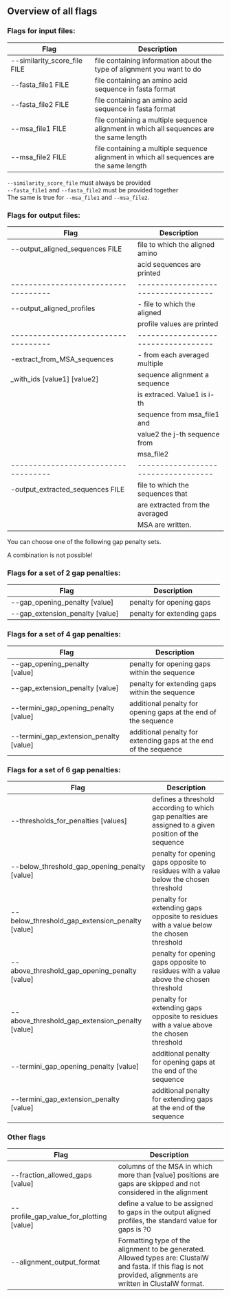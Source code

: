 ## Overview of all flags

### Flags for input files:

  Flag                                   | Description
  -------------------------------------- | ------------------------------------------------------------------------------------------
  --similarity_score_file FILE           | file containing information about the type of alignment you want to do
  --fasta_file1 FILE                     | file containing an amino acid sequence in fasta format
  --fasta_file2 FILE                     | file containing an amino acid sequence in fasta format
  --msa_file1 FILE                       | file containing a multiple sequence alignment in which all sequences are the same length
  --msa_file2 FILE                       | file containing a multiple sequence alignment in which all sequences are the same length

`--similarity_score_file` must always be provided  
`--fasta_file1` and `--fasta_file2` must be provided together  
The same is true for `--msa_file1` and `--msa_file2`.


### Flags for output files:

Flag                               | Description
-----------------------------------| -----------------------------------
 --output_aligned_sequences FILE   | file to which the aligned amino   
                                   | acid sequences are printed        
-----------------------------------|-----------------------------------
 --output_aligned_profiles         | -   file to which the aligned     
                                   |     profile values are printed    
-----------------------------------|-----------------------------------
 -extract_from_MSA_sequences       | -   from each averaged multiple   
 _with_ids  \[value1\] \[value2\]  |     sequence alignment a sequence 
                                   |     is extraced. Value1 is i-th   
                                   |     sequence from msa_file1 and   
                                   |     value2 the j-th sequence from 
                                   |     msa_file2                     
-----------------------------------|-----------------------------------
 -output_extracted_sequences FILE  | file to which the sequences that  
                                   | are extracted from the averaged   
                                   | MSA are written.                  

You can choose one of the following gap penalty sets.

A combination is not possible!

### Flags for a set of 2 gap penalties:

  Flag                                            | Description
  ----------------------------------------------- | ----------------------------
  --gap_opening_penalty \[value\]                 | penalty for opening gaps
  --gap_extension_penalty \[value\]               | penalty for extending gaps


### Flags for a set of 4 gap penalties:

  Flag                               | Description
  ----------------------------------------------- | -----------------------------------------------------------------
  --gap_opening_penalty \[value\]                 |  penalty for opening gaps within the sequence
  --gap_extension_penalty \[value\]               |  penalty for extending gaps within the sequence
  --termini_gap_opening_penalty \[value\]         |  additional penalty for opening gaps at the end of the sequence
  --termini_gap_extension_penalty \[value\]       |  additional penalty for extending gaps at the end of the sequence

### Flags for a set of 6 gap penalties:

  Flag                               | Description
  ------------------------------------------------- | -------------------------------------------------------------------------------------------------------
  --thresholds_for_penalties \[values\]             |  defines a threshold according to which gap penalties are assigned to a given position of the sequence
  --below_threshold_gap_opening_penalty \[value\]   |  penalty for opening gaps opposite to residues with a value below the chosen threshold
  --below_threshold_gap_extension_penalty \[value\] |  penalty for extending gaps opposite to residues with a value below the chosen threshold
  --above_threshold_gap_opening_penalty  \[value\]  |  penalty for opening gaps opposite to residues with a value above the chosen threshold
  --above_threshold_gap_extension_penalty \[value\] |  penalty for extending gaps opposite to residues with a value above the chosen threshold
  --termini_gap_opening_penalty \[value\]           |  additional penalty for opening gaps at the end of the sequence
  --termini_gap_extension_penalty \[value\]         |  additional penalty for extending gaps at the end of the sequence


### Other flags

  Flag                               | Description
  ------------------------------------------- | -------------------------------------------------------------------------------------------------------------------------------------------------------------------
  --fraction_allowed_gaps \[value\]           | columns of the MSA in which more than \[value\] positions are gaps are skipped and not considered in the alignment
  --profile_gap_value_for_plotting \[value\]  | define a value to be assigned to gaps in the output aligned profiles, the standard value for gaps is ?0
  --alignment_output_format                   | Formatting type of the alignment to be generated. Allowed types are: ClustalW and fasta. If this flag is not provided, alignments are written in ClustalW format.
